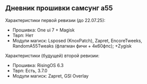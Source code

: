 Дневник прошивки самсунг а55
---

Характеристики первой ревизии (до 22.07.25):
- Прошивка: One ui 7 + Magisk
- Тврп: Нет
- Модули магиск: Lsposed (KnoxPatch), Zapret, EncoreTweeks, RandomA55Tweaks (флагман фичи + 4к60фпс); +Zygisk

Характеристики (будущей) второй ревизии:
- Прошивка: RisingOS 6.3
- Тврп: Есть, 3.7.0
- Модули магиск: Zapret, GSI Overlay

